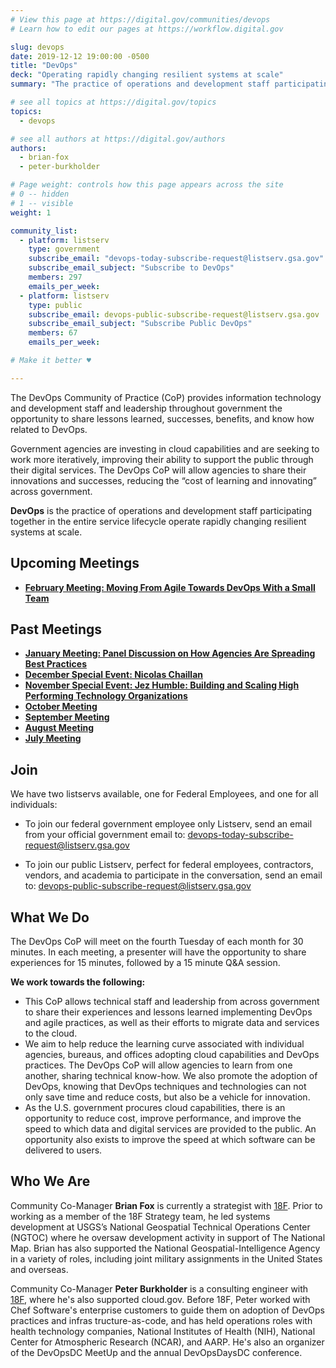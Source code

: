 ```yaml
---
# View this page at https://digital.gov/communities/devops
# Learn how to edit our pages at https://workflow.digital.gov

slug: devops
date: 2019-12-12 19:00:00 -0500
title: "DevOps"
deck: "Operating rapidly changing resilient systems at scale"
summary: "The practice of operations and development staff participating in the in the entire service lifecycle to operate rapidly changing resilient systems at scale."

# see all topics at https://digital.gov/topics
topics:
  - devops

# see all authors at https://digital.gov/authors
authors:
  - brian-fox
  - peter-burkholder

# Page weight: controls how this page appears across the site
# 0 -- hidden
# 1 -- visible
weight: 1

community_list:
  - platform: listserv
    type: government
    subscribe_email: "devops-today-subscribe-request@listserv.gsa.gov"
    subscribe_email_subject: "Subscribe to DevOps"
    members: 297
    emails_per_week:
  - platform: listserv
    type: public
    subscribe_email: devops-public-subscribe-request@listserv.gsa.gov
    subscribe_email_subject: "Subscribe Public DevOps"
    members: 67
    emails_per_week:

# Make it better ♥

---
```


The DevOps Community of Practice (CoP) provides information technology and development staff and leadership throughout government the opportunity to share lessons learned, successes, benefits, and know how related to DevOps.

Government agencies are investing in cloud capabilities and are seeking to work more iteratively, improving their ability to support the public through their digital services. The DevOps CoP will allow agencies to share their innovations and successes, reducing the “cost of learning and innovating” across government.

**DevOps** is the practice of operations and development staff participating together in the entire service lifecycle operate rapidly changing resilient systems at scale.

## Upcoming Meetings

- [**February Meeting: Moving From Agile Towards DevOps With a Small Team**](https://digital.gov/event/2020/02/25/moving-from-agile-towards-devops-with/)

## Past Meetings

- [**January Meeting: Panel Discussion on How Agencies Are Spreading Best Practices**](https://digital.gov/event/2020/01/28/panel-discussion-how-agencies-spreading-best/)
- [**December Special Event: Nicolas Chaillan**](https://digital.gov/event/2019/12/03/devops-holiday-special-event-nicolas-chaillan/)
- [**November Special Event: Jez Humble: Building and Scaling High Performing Technology Organizations**](https://digital.gov/event/2019/11/19/jez-humble-building-scaling-high-performing-technology-organizations/)
- [**October Meeting**](https://digital.gov/event/2019/10/22/october-devops-cop-meeting/)
- [**September Meeting**](https://digital.gov/event/2019/09/24/devops-community-monthly-meeting-decennial-census/)
- [**August Meeting**](https://digital.gov/event/2019/08/27/devops-community-practice-monthly-meeting/)
- [**July Meeting**](https://digital.gov/event/2019/07/23/devops-cop-monthly-meeting/)

## Join
We have two listservs available, one for Federal Employees, and one for all individuals:

- To join our federal government employee only Listserv, send an email from your official government email to: [devops-today-subscribe-request@listserv.gsa.gov](mailto:devops-today-subscribe-request@listserv.gsa.gov)

- To join our public Listserv, perfect for federal employees, contractors, vendors, and academia to participate in the conversation, send an email to: [devops-public-subscribe-request@listserv.gsa.gov](mailto:devops-public-subscribe-request@listserv.gsa.gov)

## What We Do

The DevOps CoP will meet on the fourth Tuesday of each month for 30 minutes. In each meeting, a presenter will have the opportunity to share experiences for 15 minutes, followed by a 15 minute Q&A session.

**We work towards the following:**

- This CoP allows technical staff and leadership from across government to share their experiences and lessons learned implementing DevOps and agile practices, as well as their efforts to migrate data and services to the cloud.
- We aim to help reduce the learning curve associated with individual agencies, bureaus, and offices adopting cloud capabilities and DevOps practices. The DevOps CoP will allow agencies to learn from one another, sharing technical know-how. We also promote the adoption of DevOps, knowing that DevOps techniques and technologies can not only save time and reduce costs, but also be a vehicle for innovation.
- As the U.S. government procures cloud capabilities, there is an opportunity to reduce cost, improve performance, and improve the speed to which data and digital services are provided to the public. An opportunity also exists to improve the speed at which software can be delivered to users.

## Who We Are

Community Co-Manager **Brian Fox** is currently a strategist with [18F](https://18f.gsa.gov/). Prior to working as a member of the 18F Strategy team, he led systems development at USGS’s National Geospatial Technical Operations Center (NGTOC) where he oversaw development activity in support of The National Map. Brian has also supported the National Geospatial-Intelligence Agency in a variety of roles, including joint military assignments in the United States and overseas.

Community Co-Manager **Peter Burkholder** is a consulting engineer with [18F](https://18f.gsa.gov/), where he's also supported cloud.gov. Before 18F, Peter worked with Chef Software's enterprise customers to guide them on adoption of DevOps practices and infras tructure-as-code, and has held operations roles with health technology companies, National Institutes of Health (NIH), National Center for Atmospheric Research (NCAR), and AARP.  He's also an organizer of the DevOpsDC MeetUp and the annual DevOpsDaysDC conference.
